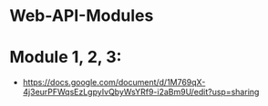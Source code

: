 # Web-API-Modules
# Module 1, 2, 3:
- https://docs.google.com/document/d/1M769qX-4j3eurPFWqsEzLgpyIvQbyWsYRf9-i2aBm9U/edit?usp=sharing
